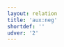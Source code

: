 ```yaml
---
layout: relation
title: 'aux:neg'
shortdef: ''
udver: '2'
---
```

<!-- Interlanguage links updated Út zář 29 20:23:20 CEST 2020 -->
